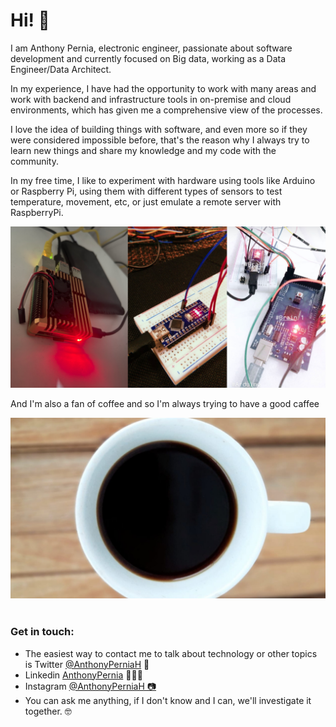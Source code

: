 <div>
<h1>Hi! 👋</h1> 
</div>

<p>I am Anthony Pernia, electronic engineer, passionate about software development and currently focused on Big data, working as a Data Engineer/Data Architect.</p>
<p>In my experience, I have had the opportunity to work with many areas and work with backend and infrastructure tools in on-premise and cloud environments, which has given me a comprehensive view of the processes.</p>
<p>I love the idea of building things with software, and even more so if they were considered impossible before, that's the reason why I always try to learn new things and share my knowledge and my code with the community.</p>
<p>In my free time, I like to experiment with hardware using tools like Arduino or Raspberry Pi, using them with different types of sensors to test temperature, movement, etc, or just emulate a remote server with RaspberryPi.</p>
<div>
<img src="https://raw.githubusercontent.com/anthonypernia/anthonypernia/main/img_preview/hardware1.png" alt="">
</div>
<p>And I'm also a fan of coffee and so I'm always trying to have a good caffee</p>
<div>
<img src="https://raw.githubusercontent.com/anthonypernia/anthonypernia/main/img_preview/coffee1.jpeg" alt="">
</div>
<br/>
<h3>Get in touch:</h3>
<ul>
<li>The easiest way to contact me to talk about technology or other topics is Twitter <a target="_blank" rel="noreferrer" href="https://twitter.com/AnthonyPerniaH">@AnthonyPerniaH</a> 💬</li>
<li>Linkedin <a target="_blank" rel="noreferrer" href="https://www.linkedin.com/in/anthonypernia/">AnthonyPernia</a> 👨🏽‍💻</li>
<li>Instagram <a target="_blank" rel="noreferrer" href="https://www.instagram.com/anthonyperniah/">@AnthonyPerniaH 📷</a></li>
<li>You can ask me anything, if I don't know and I can, we'll investigate it together. 🤓</li>
</ul>
<br>

</div>


